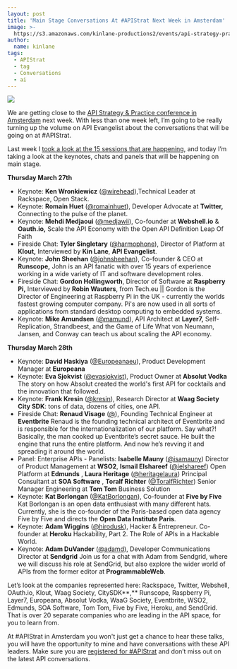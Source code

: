 ```yaml
---
layout: post
title: 'Main Stage Conversations At #APIStrat Next Week in Amsterdam'
image: >-
  https://s3.amazonaws.com/kinlane-productions2/events/api-strategy-practice-vertical.jpg
author:
  name: kinlane
tags:
  - APIStrat
  - tag
  - Conversations
  - ai
---
```

[![](https://s3.amazonaws.com/kinlane-productions2/events/api-strategy-practice-vertical.jpg)](http://www.apistrategyconference.com/2014Amsterdam/index.php)

We are getting close to the [API Strategy & Practice conference in Amsterdam](http://www.apistrategyconference.com/2014Amsterdam/schedule.php) next week. With less than one week left, I’m going to be really turning up the volume on API Evangelist about the conversations that will be going on at #APIStrat.

Last week I [took a look at the 15 sessions that are happening](http://apievangelist.com/2014/03/13/the-15-sessions-at-api-strategy-and-practice-in-amsterdam/), and today I’m taking a look at the keynotes, chats and panels that will be happening on main stage.

**Thursday March 27th**

*   Keynote: **Ken Wronkiewicz** ([@wirehead](https://twitter.com/wirehead)),Technical Leader at Rackspace, Open Stack.
*   Keynote: **Romain Huet** ([@romainhuet](https://twitter.com/romainhuet)), Developer Advocate at **Twitter,** Connecting to the pulse of the planet.
*   Keynote: **Mehdi Medjaoui** ([@medjawii](https://twitter.com/medjawii)), Co-founder at **Webshell.io** & **Oauth.io,** Scale the API Economy with the Open API Definition Leap Of Faith
*   Fireside Chat: **Tyler Singletary** ([@harmophone](https://twitter.com/harmophone)), Director of Platform at **Klout,** Interviewed by **Kin Lane**, **API Evangelist**.
*   Keynote: **John Sheehan** ([@johnsheehan](https://twitter.com/johnsheehan)), Co-founder & CEO at **Runscope,** John is an API fanatic with over 15 years of experience working in a wide variety of IT and software development roles.
*   Fireside Chat: **Gordon Hollingworth**, Director of Software at **Raspberry Pi,** Interviewed by **Robin Wauters**, from Tech.eu || Gordon is the Director of Engineering at Raspberry Pi in the UK - currently the worlds fastest growing computer company. Pi's are now used in all sorts of applications from standard desktop computing to embedded systems.
*   Keynote: **Mike Amundsen** ([@mamund](https://twitter.com/mamund)), API Architect at **Layer7,** Self-Replication, Strandbeest, and the Game of Life What von Neumann, Jansen, and Conway can teach us about scaling the API economy.

**Thursday March 28th**

*   Keynote: **David Haskiya** ([@Europeanaeu](https://twitter.com/Europeanaeu)), Product Development Manager at **Europeana**
*   Keynote: **Eva Sjokvist** ([@evasjokvist](https://twitter.com/evasjokvist)), Product Owner at **Absolut Vodka** The story on how Absolut created the world's first API for cocktails and the innovation that followed.
*   Keynote: **Frank Kresin** ([@kresin](https://twitter.com/kresin)), Research Director at **Waag Society City SDK**: tons of data, dozens of cities, one API.
*   Fireside Chat: **Renaud Visage** ([@](https://twitter.com/)), Founding Technical Engineer at **Eventbrite** Renaud is the founding technical architect of Eventbrite and is responsible for the internationalization of our platform. Say what?! Basically, the man cooked up Eventbrite’s secret sauce. He built the engine that runs the entire platform. And now he’s revving it and spreading it around the world.
*   Panel: Enterprise APIs - Panelists: **Isabelle Mauny** ([@isamauny](https://twitter.com/isamauny)) Director of Product Management at **WSO2**, **Ismail Elshareef** ([@ielshareef](https://twitter.com/ielshareef)) Open Platform at **Edmunds** , **Laura Heritage** ([@heritagelaura](https://twitter.com/heritagelaura)) Principal Consultant at **SOA Software** , **Toralf Richter** ([@ToralfRichter](https://twitter.com/ToralfRichter)) Senior Manager Engineering at **Tom Tom** Business Solution
*   Keynote: **Kat Borlongan** ([@KatBorlongan](https://twitter.com/KatBorlongan)), Co-founder at **Five by Five** Kat Borlongan is an open data enthusiast with many different hats. Currently, she is the co-founder of the Paris-based open data agency Five by Five and directs the **Open Data Institute Paris**.
*   Keynote: **Adam Wiggins** ([@hirodusk](https://twitter.com/hirodusk)), Hacker & Entrepreneur. Co-founder at **Heroku** Hackability, Part 2. The Role of APIs in a Hackable World.
*   Keynote: **Adam DuVander** ([@adamd](https://twitter.com/adamd)), Developer Communications Director at **Sendgrid** Join us for a chat with Adam from Sendgrid, where we will discuss his role at SendGrid, but also explore the wider world of APIs from the former editor at **ProgrammableWeb**.

Let’s look at the companies represented here: Rackspace, Twitter, Webshell, OAuth.io, Klout, Waag Society, CitySDK**,** Runscope, Raspberry Pi, Layer7, Europeana, Absolut Vodka, WaaG Society, Eventbrite, WSO2, Edmunds, SOA Software, Tom Tom, Five by Five, Heroku, and SendGrid. That is over 20 separate companies who are leading in the API space, for you to learn from.

At #APIStrat in Amsterdam you won't just get a chance to hear these talks, you will have the opportunity to mine and have conversations with these API leaders. Make sure you are [registered for #APIStrat](http://www.apistrategyconference.com/2014Amsterdam/register.php) and don’t miss out on the latest API conversations.
